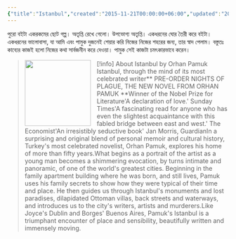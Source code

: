 ```yaml
---
{"title":"Istanbul","created":"2015-11-21T00:00:00+06:00","updated":"2023-07-11T17:28:15+06:00","read_count":1,"authors":["Orhan Pamuk"],"isbn10":1283999102,"rating":5,"reviewed":true,"tags":["bestreads"],"log":[{"status":"Read","timestamp":"2015-12-26T00:00:00+06:00"},{"status":"To Read","timestamp":"2015-11-21T00:00:00+06:00"}],"status":"Read","dg-publish":true,"dg-note-icon":2,"cover":"https://images-na.ssl-images-amazon.com/images/S/compressed.photo.goodreads.com/books/1646884131i/11690.jpg","dg-metatags":{"og:image":"https://images-na.ssl-images-amazon.com/images/S/compressed.photo.goodreads.com/books/1646884131i/11690.jpg"},"dg-path":"Reading/Books/Read/Istanbul by Orhan Pamuk.md","permalink":"/reading/books/read/istanbul-by-orhan-pamuk/","metatags":{"og:image":"https://images-na.ssl-images-amazon.com/images/S/compressed.photo.goodreads.com/books/1646884131i/11690.jpg"},"dgPassFrontmatter":true,"noteIcon":2}
---
```


পুরো বইটা একরকমের ছোট গল্প। অতৃপ্তি রেখে গেলো। উপভোগ্য অতৃপ্তি। একধরনের ঘোর তৈরী করে বইটা। একধরনের ভালোবাসা, যা আমি এবং পামুক দুজনেই শেয়ার করি নিজের নিজের শহরের জন্য, তার স্বাদ পেলাম। বস্তুতঃ কাব্যের কাজই হলো নিজের কথা সার্বজনীন করে দেওয়া। পামুক সেই কাজটা চমৎকারভাবে করেন।

> [!info] About Istanbul by Orhan Pamuk
> <img src="https://images-na.ssl-images-amazon.com/images/S/compressed.photo.goodreads.com/books/1646884131i/11690.jpg" style="float: left; width: 150px; height: auto; margin-right: 1em;" /> Istanbul, through the mind of its most celebrated writer** PRE-ORDER NIGHTS OF PLAGUE, THE NEW NOVEL FROM ORHAN PAMUK **Winner of the Nobel Prize for Literature'A declaration of love.' Sunday Times'A fascinating read for anyone who has even the slightest acquaintance with this fabled bridge between east and west.' The Economist'An irresistibly seductive book' Jan Morris, GuardianIn a surprising and original blend of personal memoir and cultural history, Turkey's most celebrated novelist, Orhan Pamuk, explores his home of more than fifty years.What begins as a portrait of the artist as a young man becomes a shimmering evocation, by turns intimate and panoramic, of one of the world's greatest cities. Beginning in the family apartment building where he was born, and still lives, Pamuk uses his family secrets to show how they were typical of their time and place. He then guides us through Istanbul's monuments and lost paradises, dilapidated Ottoman villas, back streets and waterways, and introduces us to the city's writers, artists and murderers.Like Joyce's Dublin and Borges' Buenos Aires, Pamuk's Istanbul is a triumphant encounter of place and sensibility, beautifully written and immensely moving.
